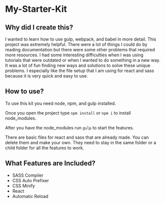 # My-Starter-Kit

## Why did I create this?

I wanted to learn how to use gulp, webpack, and babel in more detail. This project was extremely helpful. There were a lot of things I could do by reading documentation but there were some other problems that required more resources. I had some interesting difficulties when I was using tutorials that were outdated or when I wanted to do something in a new way. It was a lot of fun finding new ways and solutions to solve these unique problems. I especially like the file setup that I am using for react and sass because it is very quick and easy to use.

## How to use?

To use this kit you need node, npm, and gulp installed.

Once you open the project type `npm install` or `npm i` to install node_modules.

After you have the node_modules run `gulp` to start the features.

There are basic files for react and sass that are already made. You can delete them and make your own. They need to stay in the same folder or a child folder for all the features to work.

## What Features are Included?

-   SASS Compiler
-   CSS Auto Prefixer
-   CSS Minify
-   React
-   Automatic Reload
